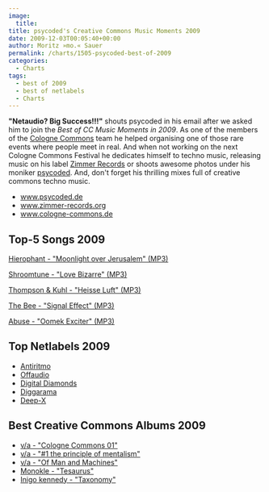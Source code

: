 ```yaml
---
image:
  title: 
title: psycoded's Creative Commons Music Moments 2009
date: 2009-12-03T00:05:40+00:00
author: Moritz »mo.« Sauer
permalink: /charts/1505-psycoded-best-of-2009
categories:
  - Charts
tags:
  - best of 2009
  - best of netlabels
  - Charts
---
```


<div class="grid_7">
  <p>
    <strong>"Netaudio? Big Success!!!"</strong> shouts psycoded in his email after we asked him to join the <em>Best of CC Music Moments in 2009</em>. As one of the members of the <a href="http://cologne-commons.de/">Cologne Commons</a> team he helped organising one of those rare events where people meet in real. And when not working on the next Cologne Commons Festival he dedicates himself to techno music, releasing music on his label <a href="http://www.zimmer-records.org" target="_blank">Zimmer Records</a> or shoots awesome photos under his moniker <a href="http://www.psycoded.de" target="_blank">psycoded</a>. And, don't forget his thrilling mixes full of creative commons techno music.<!--more-->
  </p>
  
  <ul>
    <li>
      <a href="http://www.psycoded.de" target="_blank">www.psycoded.de</a>
    </li>
    <li>
      <a href="http://www.zimmer-records.org" target="_blank">www.zimmer-records.org</a>
    </li>
    <li>
      <a href="http://www.cologne-commons.de" target="_blank">www.cologne-commons.de</a>
    </li>
  </ul>
</div>

<div class="clear">
</div>

<div class="grid_5">
  <h2>
    Top-5 Songs 2009
  </h2>
  
  <p>
    <a href="http://mp3.phlow.de/best-of-cc-music-2009/psycoded/hierophant_-_zimmer040.01_-_moonlight_over_jerusalem.mp3">Hierophant - "Moonlight over Jerusalem" (MP3)</a>
  </p>
  
  <p>
    <a href="http://mp3.phlow.de/best-of-cc-music-2009/psycoded/shroomtune_-_love_bizarre.mp3">Shroomtune - "Love Bizarre" (MP3)</a>
  </p>
  
  <p>
    <a href="http://mp3.phlow.de/best-of-cc-music-2009/psycoded/thompson_and_kuhl_-_heisse_luft.mp3">Thompson & Kuhl - "Heisse Luft" (MP3)</a>
  </p>
  
  <p>
    <a href="http://mp3.phlow.de/best-of-cc-music-2009/psycoded/the_bee_-_zimmer040.09_-_signal_effect.mp3">The Bee - "Signal Effect" (MP3)</a>
  </p>
  
  <p>
    <a href="http://mp3.phlow.de/best-of-cc-music-2009/psycoded/abuse_-_oomek_exciter.mp3">Abuse - "Oomek Exciter" (MP3)</a>
  </p>
</div>

<div class="grid_4">
  <h2>
    Top Netlabels 2009
  </h2>
  
  <ul>
    <li>
      <a href="http://antiritmo.com" target="_blank">Antiritmo</a>
    </li>
    <li>
      <a href="http://www.offaudio.com/" target="_blank">Offaudio</a>
    </li>
    <li>
      <a href="http://www.digital-diamonds.com/" target="_blank">Digital Diamonds</a>
    </li>
    <li>
      <a href="http://www.diggarama.com/" target="_blank">Diggarama</a>
    </li>
    <li>
      <a href="http://www.deepxrec.com/" target="_blank">Deep-X</a>
    </li>
  </ul>
</div>

<div class="grid_7">
  <h2>
    Best Creative Commons Albums 2009
  </h2>
  
  <ul>
    <li>
      <a href="http://www.archive.org/details/CC001" target="_blank">v/a - "Cologne Commons 01"</a>
    </li>
    <li>
      <a href="http://www.archive.org/details/ZIMMER040" target="_blank">v/a - "#1 the principle of mentalism"</a>
    </li>
    <li>
      <a href="http://rec72.net/?p=251" target="_blank">v/a - "Of Man and Machines"</a>
    </li>
    <li>
      <a href="{{ site.url }}{{ site.baseurl }}/mp3-music-download/electronica-indietronic/1170-monokle-teasaurus-ideology">Monokle - "Tesaurus"</a>
    </li>
    <li>
      <a href="http://www.asymmetric.co.uk/mp3.htm" target="_blank">Inigo kennedy - "Taxonomy"</a>
    </li>
  </ul>
</div>

<div class="clear">
</div>